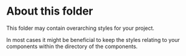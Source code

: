 # About this folder

This folder may contain overarching styles for your project.

In most cases it might be beneficial to keep the styles relating to your components within the directory of the components.
